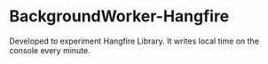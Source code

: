 # BackgroundWorker-Hangfire
Developed to experiment Hangfire Library.
It writes local time on the console every minute.
